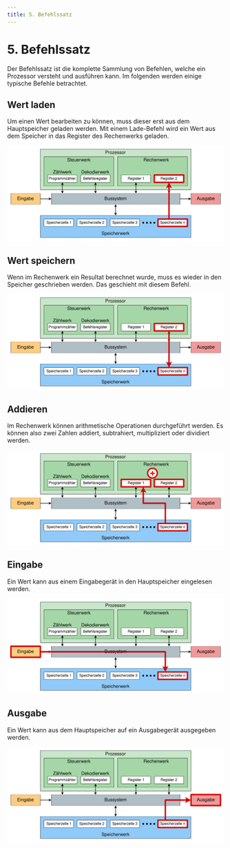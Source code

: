 ```yaml
---
title: 5. Befehlssatz
---
```


# 5. Befehlssatz

Der Befehlssatz ist die komplette Sammlung von Befehlen, welche ein Prozessor versteht und ausführen kann. Im folgenden werden einige typische Befehle betrachtet.

## Wert laden

Um einen Wert bearbeiten zu können, muss dieser erst aus dem Hauptspeicher geladen werden. Mit einem Lade-Befehl wird ein Wert aus dem Speicher in das Register des Rechenwerks geladen.

![](images/05-load.svg)

## Wert speichern

Wenn im Rechenwerk ein Resultat berechnet wurde, muss es wieder in den Speicher geschrieben werden. Das geschieht mit diesem Befehl.

![](images/05-store.svg)

## Addieren

Im Rechenwerk können arithmetische Operationen durchgeführt werden. Es können also zwei Zahlen addiert, subtrahiert, multipliziert oder dividiert werden.

![](images/05-add.svg)

## Eingabe

Ein Wert kann aus einem Eingabegerät in den Hauptspeicher eingelesen werden.

![](images/05-input.svg)

## Ausgabe

Ein Wert kann aus dem Hauptspeicher auf ein Ausgabegerät ausgegeben werden.

![](images/05-output.svg)
